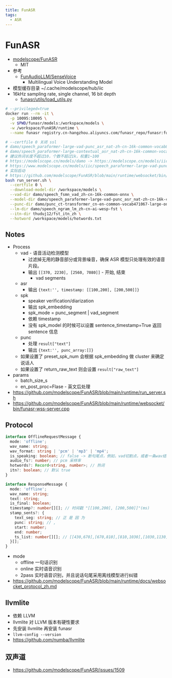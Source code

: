 ```yaml
---
title: FunASR
tags:
  - ASR
---
```


# FunASR

- [modelscope/FunASR](https://github.com/modelscope/FunASR)
  - MIT
- 参考
  - [FunAudioLLM/SenseVoice](https://github.com/FunAudioLLM/SenseVoice)
    - Multilingual Voice Understanding Model
- 模型缓存目录 ~/.cache/modelscope/hub/iic
- 16kHz sampling rate, single channel, 16 bit depth
  - [funasr/utils/load_utils.py](https://github.com/modelscope/FunASR/blob/172a3152b42af36443ec6a0a39969471c35b893d/funasr/utils/load_utils.py)

```bash
# --privileged=true
docker run --rm -it \
  -p 10095:10095 \
  -v $PWD/funasr/models:/workspace/models \
  -w /workspace/FunASR/runtime \
  --name funasr registry.cn-hangzhou.aliyuncs.com/funasr_repo/funasr:funasr-runtime-sdk-cpu-0.4.5

# --certfile 0 关闭 ssl
# damo/speech_paraformer-large-vad-punc_asr_nat-zh-cn-16k-common-vocab8404-onnx（时间戳）
# damo/speech_paraformer-large-contextual_asr_nat-zh-cn-16k-common-vocab8404-onnx（nn热词）
# 建议热词长度不超过10，个数不超过1k，权重1~100
# https://modelscope.cn/models/damo -> https://modelscope.cn/models/iic
# https://www.modelscope.cn/models/iic/speech_paraformer-large-vad-punc_asr_nat-zh-cn-16k-common-vocab8404-onnx
# 实际启动
# https://github.com/modelscope/FunASR/blob/main/runtime/websocket/bin/funasr-wss-server.cpp
bash run_server.sh \
  --certfile 0 \
  --download-model-dir /workspace/models \
  --vad-dir damo/speech_fsmn_vad_zh-cn-16k-common-onnx \
  --model-dir damo/speech_paraformer-large-vad-punc_asr_nat-zh-cn-16k-common-vocab8404-onnx \
  --punc-dir damo/punc_ct-transformer_cn-en-common-vocab471067-large-onnx \
  --lm-dir damo/speech_ngram_lm_zh-cn-ai-wesp-fst \
  --itn-dir thuduj12/fst_itn_zh \
  --hotword /workspace/models/hotwords.txt
```

## Notes

- Process
  - vad - 语音活动检测模型
    - 过滤掉无用的静音部分或背景噪音，确保 ASR 模型只处理有效的语音片段。
    - 输出 `[[370, 2230], [2560, 7080]]` - 开始, 结束
      - vad segments
  - asr
    - 输出 `{text:'', timestamp: [[100,200], [200,500]]}`
  - spk
    - speaker verification/diarization
    - 输出 spk_embedding
    - spk_mode = punc_segment | vad_segment
    - 依赖 timestamp
    - 没有 spk_model 的时候可以设置 sentence_timestamp=True 返回 sentence 信息
  - punc
    - 处理 `result["text"]`
    - 输出 `{text:'', punc_array:[]}`
  - 如果设置了 preset_spk_num 会根据 spk_embedding 做 cluster 来确定说话人
  - 如果设置了 return_raw_text 则会设置 `result["raw_text"]`
- params
  - batch_size_s
  - en_post_proc=Flase - 英文后处理
- https://github.com/modelscope/FunASR/blob/main/runtime/run_server.sh
- https://github.com/modelscope/FunASR/blob/main/runtime/websocket/bin/funasr-wss-server.cpp


## Protocol

```ts
interface OfflineRequestMessage {
  mode: 'offline';
  wav_name: string;
  wav_format: string | 'pcm' | 'mp3' | 'mp4';
  is_speaking: boolean; // false -> 断句尾点，例如，vad切割点，或者一条wav结束
  audio_fs?: number; // pcm 采样率
  hotwords?: Record<string, number>; // 热词
  itn?: boolean; // 默认 true
}

interface ResponseMessage {
  mode: 'offline';
  wav_name: string;
  text: string;
  is_final: boolean;
  timestamp?: number[][]; // 时间戳 "[[100,200], [200,500]]"(ms)
  stamp_sents?: {
    text_seg: string; // 正 是 因 为
    punc: string; // ,
    start: number;
    end: number;
    ts_list: number[][]; // [[430,670],[670,810],[810,1030],[1030,1130]]
  }[];
}
```

- mode
  - offline 一句话识别
  - online 实时语音识别
  - 2pass 实时语音识别，并且说话句尾采用离线模型进行纠错
- https://github.com/modelscope/FunASR/blob/main/runtime/docs/websocket_protocol_zh.md

## llvmlite

- 依赖 LLVM
- llvmlite 对 LLVM 版本有硬性要求
- 先安装 llvmlite 再安装 funasr
- `llvm-config --version`
- https://github.com/numba/llvmlite

## 双声道

- https://github.com/modelscope/FunASR/issues/1509
